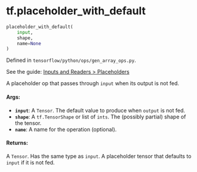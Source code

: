 <div itemscope itemtype="http://developers.google.com/ReferenceObject">
<meta itemprop="name" content="tf.placeholder_with_default" />
</div>

# tf.placeholder_with_default

``` python
placeholder_with_default(
    input,
    shape,
    name=None
)
```



Defined in `tensorflow/python/ops/gen_array_ops.py`.

See the guide: [Inputs and Readers > Placeholders](../../../api_guides/python/io_ops.md#Placeholders)

A placeholder op that passes through `input` when its output is not fed.

#### Args:

* <b>`input`</b>: A `Tensor`. The default value to produce when `output` is not fed.
* <b>`shape`</b>: A `tf.TensorShape` or list of `ints`.
    The (possibly partial) shape of the tensor.
* <b>`name`</b>: A name for the operation (optional).


#### Returns:

A `Tensor`. Has the same type as `input`.
A placeholder tensor that defaults to `input` if it is not fed.